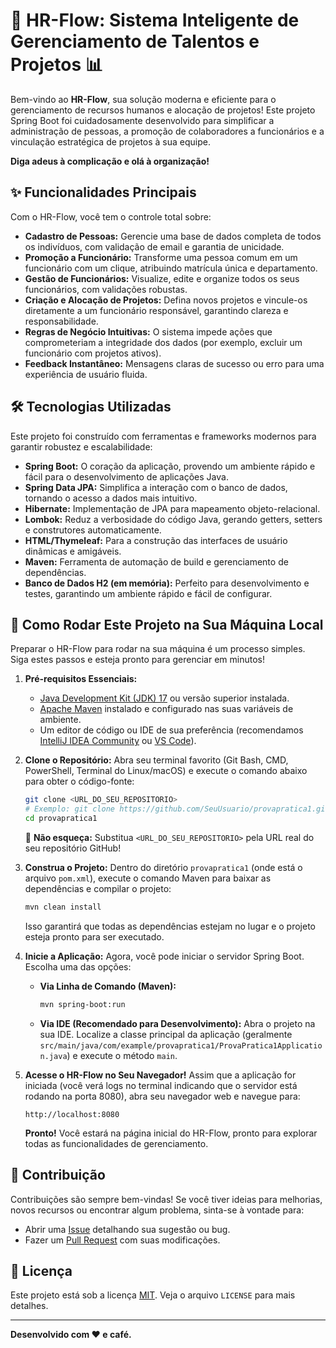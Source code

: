# 🚀 HR-Flow: Sistema Inteligente de Gerenciamento de Talentos e Projetos 📊

Bem-vindo ao **HR-Flow**, sua solução moderna e eficiente para o gerenciamento de recursos humanos e alocação de projetos! Este projeto Spring Boot foi cuidadosamente desenvolvido para simplificar a administração de pessoas, a promoção de colaboradores a funcionários e a vinculação estratégica de projetos à sua equipe.

**Diga adeus à complicação e olá à organização!**

## ✨ Funcionalidades Principais

Com o HR-Flow, você tem o controle total sobre:

*   **Cadastro de Pessoas:** Gerencie uma base de dados completa de todos os indivíduos, com validação de email e garantia de unicidade.
*   **Promoção a Funcionário:** Transforme uma pessoa comum em um funcionário com um clique, atribuindo matrícula única e departamento.
*   **Gestão de Funcionários:** Visualize, edite e organize todos os seus funcionários, com validações robustas.
*   **Criação e Alocação de Projetos:** Defina novos projetos e vincule-os diretamente a um funcionário responsável, garantindo clareza e responsabilidade.
*   **Regras de Negócio Intuitivas:** O sistema impede ações que comprometeriam a integridade dos dados (por exemplo, excluir um funcionário com projetos ativos).
*   **Feedback Instantâneo:** Mensagens claras de sucesso ou erro para uma experiência de usuário fluida.

## 🛠️ Tecnologias Utilizadas

Este projeto foi construído com ferramentas e frameworks modernos para garantir robustez e escalabilidade:

*   **Spring Boot:** O coração da aplicação, provendo um ambiente rápido e fácil para o desenvolvimento de aplicações Java.
*   **Spring Data JPA:** Simplifica a interação com o banco de dados, tornando o acesso a dados mais intuitivo.
*   **Hibernate:** Implementação de JPA para mapeamento objeto-relacional.
*   **Lombok:** Reduz a verbosidade do código Java, gerando getters, setters e construtores automaticamente.
*   **HTML/Thymeleaf:** Para a construção das interfaces de usuário dinâmicas e amigáveis.
*   **Maven:** Ferramenta de automação de build e gerenciamento de dependências.
*   **Banco de Dados H2 (em memória):** Perfeito para desenvolvimento e testes, garantindo um ambiente rápido e fácil de configurar.

## 🚀 Como Rodar Este Projeto na Sua Máquina Local

Preparar o HR-Flow para rodar na sua máquina é um processo simples. Siga estes passos e esteja pronto para gerenciar em minutos!

1.  **Pré-requisitos Essenciais:**
    *   [Java Development Kit (JDK) 17](https://www.oracle.com/java/technologies/downloads/) ou versão superior instalada.
    *   [Apache Maven](https://maven.apache.org/download.cgi) instalado e configurado nas suas variáveis de ambiente.
    *   Um editor de código ou IDE de sua preferência (recomendamos [IntelliJ IDEA Community](https://www.jetbrains.com/idea/download/) ou [VS Code](https://code.visualstudio.com/)).

2.  **Clone o Repositório:**
    Abra seu terminal favorito (Git Bash, CMD, PowerShell, Terminal do Linux/macOS) e execute o comando abaixo para obter o código-fonte:

    ```bash
    git clone <URL_DO_SEU_REPOSITORIO>
    # Exemplo: git clone https://github.com/SeuUsuario/provapratica1.git
    cd provapratica1
    ```
    🚨 **Não esqueça:** Substitua `<URL_DO_SEU_REPOSITORIO>` pela URL real do seu repositório GitHub!

3.  **Construa o Projeto:**
    Dentro do diretório `provapratica1` (onde está o arquivo `pom.xml`), execute o comando Maven para baixar as dependências e compilar o projeto:

    ```bash
    mvn clean install
    ```
    Isso garantirá que todas as dependências estejam no lugar e o projeto esteja pronto para ser executado.

4.  **Inicie a Aplicação:**
    Agora, você pode iniciar o servidor Spring Boot. Escolha uma das opções:

    *   **Via Linha de Comando (Maven):**
        ```bash
        mvn spring-boot:run
        ```
    *   **Via IDE (Recomendado para Desenvolvimento):**
        Abra o projeto na sua IDE. Localize a classe principal da aplicação (geralmente `src/main/java/com/example/provapratica1/ProvaPratica1Application.java`) e execute o método `main`.

5.  **Acesse o HR-Flow no Seu Navegador!**
    Assim que a aplicação for iniciada (você verá logs no terminal indicando que o servidor está rodando na porta 8080), abra seu navegador web e navegue para:

    ```
    http://localhost:8080
    ```

    **Pronto!** Você estará na página inicial do HR-Flow, pronto para explorar todas as funcionalidades de gerenciamento.

## 🤝 Contribuição

Contribuições são sempre bem-vindas! Se você tiver ideias para melhorias, novos recursos ou encontrar algum problema, sinta-se à vontade para:

*   Abrir uma [Issue](https://github.com/SeuUsuario/provapratica1/issues) detalhando sua sugestão ou bug.
*   Fazer um [Pull Request](https://github.com/SeuUsuario/provapratica1/pulls) com suas modificações.

## 📜 Licença

Este projeto está sob a licença [MIT](https://opensource.org/licenses/MIT). Veja o arquivo `LICENSE` para mais detalhes.

---

**Desenvolvido com ❤️ e café.**

